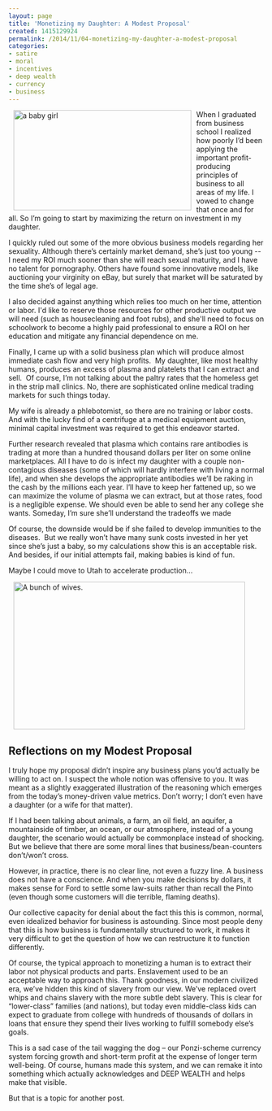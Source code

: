 ```yaml
---
layout: page
title: 'Monetizing my Daughter: A Modest Proposal'
created: 1415129924
permalink: /2014/11/04-monetizing-my-daughter-a-modest-proposal
categories:
- satire
- moral
- incentives
- deep wealth
- currency
- business
---
```

<p><img alt="a baby girl" src="{{ site.urlimg }}images/baby_girl.jpg" style="width: 350px; height: 197px; margin-left: 10px; margin-right: 10px; float: left;">When I graduated from business school I realized how poorly I’d been applying the important profit-producing principles of business to all areas of my life. I vowed to change that once and for all. So I’m going to start by maximizing the return on investment in my daughter.</p><p>I quickly ruled out some of the more obvious business models regarding her sexuality. Although there’s certainly market demand, she’s just too young -- I need my ROI much sooner than she will reach sexual maturity, and I have no talent for pornography. Others have found some innovative models, like auctioning your virginity on eBay, but surely that market will be saturated by the time she’s of legal age.</p><p><!--break--></p><p>I also decided against anything which relies too much on her time, attention or labor. I'd like to reserve those resources for other productive output we will need (such as housecleaning and foot rubs), and she'll need to focus on schoolwork to become a highly paid professional to ensure a ROI on her education and mitigate any financial dependence on me.</p><p>Finally, I came up with a solid business plan which will produce almost immediate cash flow and very high profits. &nbsp;My daughter, like most healthy humans, produces an excess of plasma and platelets that I can extract and sell.&nbsp; Of course, I’m not talking about the paltry rates that the homeless get in the strip mall clinics. No, there are sophisticated online medical trading markets for such things today.&nbsp;</p><p>My wife is already a phlebotomist, so there are no training or labor costs. And with the lucky find of a centrifuge at a medical equipment auction, minimal capital investment was required to get this endeavor started.</p><p>Further research revealed that plasma which contains rare antibodies is trading at more than a hundred thousand dollars per liter on some online marketplaces. All I have to do is infect my daughter with a couple non-contagious diseases (some of which will hardly interfere with living a normal life), and when she develops the appropriate antibodies we’ll be raking in the cash by the millions each year. I’ll have to keep her fattened up, so we can maximize the volume of plasma we can extract, but at those rates, food is a negligible expense. We should even be able to send her any college she wants. Someday, I’m sure she’ll understand the tradeoffs we made</p><p>Of course, the downside would be if she failed to develop immunities to the diseases.&nbsp; But we really won’t have many sunk costs invested in her yet since she’s just a baby, so my calculations show this is an acceptable risk. And besides, if our initial attempts fail, making babies is kind of fun.</p><p>Maybe I could move to Utah to accelerate production…</p><p><img alt="A bunch of wives." src="{{ site.urlimg }}images/Polygamy.jpg" style="width: 456px; height: 290px; margin-left: 10px; margin-right: 10px;"></p><h2><strong>Reflections on my Modest Proposal</strong></h2><p>I truly hope my proposal didn’t inspire any business plans you’d actually be willing to act on. I suspect the whole notion was offensive to you. It was meant as a slightly exaggerated illustration of the reasoning which emerges from the today’s money-driven value metrics. Don’t worry; I don’t even have a daughter (or a wife for that matter).</p><p>If I had been talking about animals, a farm, an oil field, an aquifer, a mountainside of timber, an ocean, or our atmosphere, instead of a young daughter, the scenario would actually be commonplace instead of shocking. But we believe that there are some moral lines that business/bean-counters don’t/won’t cross.</p><p>However, in practice, there is no clear line, not even a fuzzy line. A business does not have a conscience. And when you make decisions by dollars, it makes sense for Ford to settle some law-suits rather than recall the Pinto (even though some customers will die terrible, flaming deaths).</p><p>Our collective capacity for denial about the fact this this is common, normal, even idealized behavior for business is astounding. Since most people deny that this is how business is fundamentally structured to work, it makes it very difficult to get the question of how we can restructure it to function differently.</p><p>Of course, the typical approach to monetizing a human is to extract their labor not physical products and parts. Enslavement used to be an acceptable way to approach this. Thank goodness, in our modern civilized era, we’ve hidden this kind of slavery from our view. We’ve replaced overt whips and chains slavery with the more subtle debt slavery. This is clear for “lower-class” families (and nations), but today even middle-class kids can expect to graduate from college with hundreds of thousands of dollars in loans that ensure they spend their lives working to fulfill somebody else’s goals.</p><p>This is a sad case of the tail wagging the dog – our Ponzi-scheme currency system forcing growth and short-term profit at the expense of longer term well-being. Of course, humans made this system, and we can remake it into something which actually acknowledges and DEEP WEALTH and helps make that visible. &nbsp;</p><p>But that is a topic for another post.</p>
